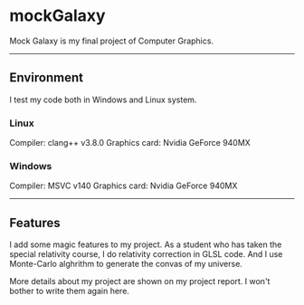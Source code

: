 # mockGalaxy

Mock Galaxy is my final project of Computer Graphics. 

-----------------------

## Environment

I test my code both in Windows and Linux system.

### Linux

Compiler: clang++ v3.8.0
Graphics card: Nvidia GeForce 940MX

### Windows

Compiler: MSVC v140
Graphics card: Nvidia GeForce 940MX

------------------------

## Features

I add some magic features to my project. As a student who has taken the special relativity course, I do relativity correction in GLSL code. And I use Monte-Carlo alghrithm to generate the convas of my universe.

More details about my project are shown on my project report. I won't bother to write them again here.



